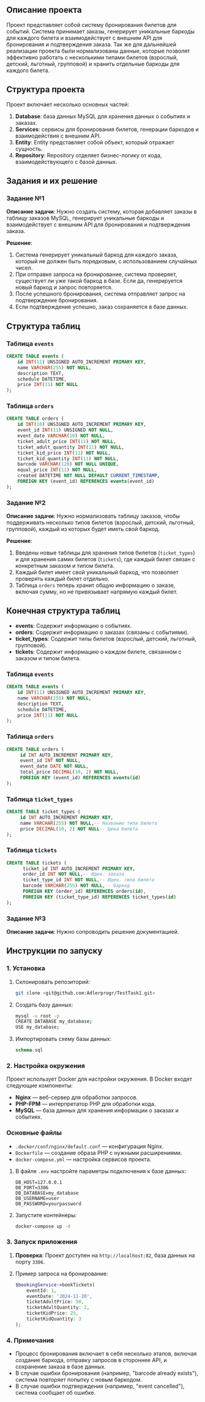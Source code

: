 ## Описание проекта

Проект представляет собой систему бронирования билетов для событий. Система принимает заказы, генерирует уникальные баркоды для каждого билета и взаимодействует с внешним API для бронирования и подтверждения заказа. Так же для дальнейшей реализации проекта были нормализованы данные, которые позволят эффективно работать с несколькими типами билетов (взрослый, детский, льготный, групповой) и хранить отдельные баркоды для каждого билета.

## Структура проекта

Проект включает несколько основных частей:

1. **Database**: база данных MySQL для хранения данных о событиях и заказах.
2. **Services**: сервисы для бронирования билетов, генерации баркодов и взаимодействия с внешним API.
3. **Entity**: Entity представляет собой объект, который отражает сущность.
4. **Repository**: Repository отделяет бизнес-логику от кода, взаимодействующего с базой данных.

## Задания и их решение

### Задание №1

**Описание задачи**: Нужно создать систему, которая добавляет заказы в таблицу заказов MySQL, генерирует уникальные баркоды и взаимодействует с внешним API для бронирования и подтверждения заказа.

**Решение**:

1. Система генерирует уникальный баркод для каждого заказа, который не должен быть порядковым, с использованием случайных чисел.
2. При отправке запроса на бронирование, система проверяет, существует ли уже такой баркод в базе. Если да, генерируется новый баркод и запрос повторяется.
3. После успешного бронирования, система отправляет запрос на подтверждение бронирования.
4. Если подтверждение успешно, заказ сохраняется в базе данных.

## Структура таблиц

### Таблица `events`
```sql
CREATE TABLE events (
    id INT(11) UNSIGNED AUTO_INCREMENT PRIMARY KEY,
    name VARCHAR(255) NOT NULL,
    description TEXT,
    schedule DATETIME,
    price INT(11) NOT NULL
);
```

### Таблица `orders`
```sql
CREATE TABLE orders (
    id INT(10) UNSIGNED AUTO_INCREMENT PRIMARY KEY,
    event_id INT(11) UNSIGNED NOT NULL,
    event_date VARCHAR(10) NOT NULL,
    ticket_adult_price INT(11) NOT NULL,
    ticket_adult_quantity INT(11) NOT NULL,
    ticket_kid_price INT(11) NOT NULL,
    ticket_kid_quantity INT(11) NOT NULL,
    barcode VARCHAR(120) NOT NULL UNIQUE,
    equal_price INT(11) NOT NULL,
    created DATETIME NOT NULL DEFAULT CURRENT_TIMESTAMP,
    FOREIGN KEY (event_id) REFERENCES events(event_id)
);
```

### Задание №2

**Описание задачи**: Нужно нормализовать таблицу заказов, чтобы поддерживать несколько типов билетов (взрослый, детский, льготный, групповой), каждый из которых будет иметь свой баркод.

**Решение**:

1. Введены новые таблицы для хранения типов билетов (`ticket_types`) и для хранения самих билетов (`tickets`), где каждый билет связан с конкретным заказом и типом билета.
2. Каждый билет имеет свой уникальный баркод, что позволяет проверять каждый билет отдельно.
3. Таблица `orders` теперь хранит общую информацию о заказе, включая сумму, но не привязывает напрямую каждый билет.

## Конечная структура таблиц

- **events**: Содержит информацию о событиях.
- **orders**: Содержит информацию о заказах (связаны с событиями).
- **ticket_types**: Содержит типы билетов (взрослый, детский, льготный, групповой).
- **tickets**: Содержит информацию о каждом билете, связанном с заказом и типом билета.

### Таблица `events`
```sql
CREATE TABLE events (
    id INT(11) UNSIGNED AUTO_INCREMENT PRIMARY KEY,
    name VARCHAR(255) NOT NULL,
    description TEXT,
    schedule DATETIME,
    price INT(11) NOT NULL
);
```

### Таблица `orders`
```sql
CREATE TABLE orders (
     id INT AUTO_INCREMENT PRIMARY KEY,
     event_id INT NOT NULL,
     event_date DATE NOT NULL,
     total_price DECIMAL(10, 2) NOT NULL,
     FOREIGN KEY (event_id) REFERENCES events(id)
);
```

### Таблица `ticket_types`
```sql
CREATE TABLE ticket_types (
     id INT AUTO_INCREMENT PRIMARY KEY,
     name VARCHAR(255) NOT NULL,-- Название типа билета
     price DECIMAL(10, 2) NOT NULL-- Цена билета
);
```

### Таблица `tickets`
```sql
CREATE TABLE tickets (
      ticket_id INT AUTO_INCREMENT PRIMARY KEY,
      order_id INT NOT NULL,-- Иден. заказа
      ticket_type_id INT NOT NULL,-- Иден. типа билета
      barcode VARCHAR(255) NOT NULL,-- баркод
      FOREIGN KEY (order_id) REFERENCES orders(id),
      FOREIGN KEY (ticket_type_id) REFERENCES ticket_types(id)
);
```

### Задание №3

**Описание задачи**: Нужно сопроводить решение документацией.

## Инструкции по запуску

### 1. Установка

1. Склонировать репозиторий:
    ```bash
    git clone <git@github.com:Adlerprogr/TestTask1.git>
    ```

3. Создать базу данных:
    ```bash
    mysql -u root -p
    CREATE DATABASE my_database;
    USE my_database;
    ```

4. Импортировать схему базы данных:
    ```sql
    schema.sql
    ```

### 2. Настройка окружения

Проект использует Docker для настройки окружения. В Docker входят следующие компоненты:

- **Nginx** — веб-сервер для обработки запросов.
- **PHP-FPM** — интерпретатор PHP для обработки кода.
- **MySQL** — база данных для хранения информации о заказах и событиях.

### Основные файлы

- `.docker/conf/nginx/default.conf` — конфигурация Nginx.
- `Dockerfile` — создание образа PHP с нужными расширениями.
- `docker-compose.yml` — настройка сервисов проекта.

1. В файле `.env` настройте параметры подключения к базе данных:
    ```env
    DB_HOST=127.0.0.1
    DB_PORT=3306
    DB_DATABASE=my_database
    DB_USERNAME=user
    DB_PASSWORD=yourpassword
    ```

2. Запустите контейнеры:
   ```bash
   docker-compose up -d
   ```

### 3. Запуск приложения

1. **Проверка**: Проект доступен на `http://localhost:82`, база данных на порту `3306`.


2. Пример запроса на бронирование:
    ```php
    $bookingService->bookTickets(
        eventId: 1,
        eventDate: '2024-11-20',
        ticketAdultPrice: 50,
        ticketAdultQuantity: 2,
        ticketKidPrice: 25,
        ticketKidQuantity: 3
    );
    ```

### 4. Примечания

- Процесс бронирования включает в себя несколько этапов, включая создание баркода, отправку запросов в стороннее API, и сохранение заказа в базе данных.
- В случае ошибки бронирования (например, "barcode already exists"), система повторяет попытку с новым баркодом.
- В случае ошибки подтверждения (например, "event cancelled"), система сообщает об ошибке.
